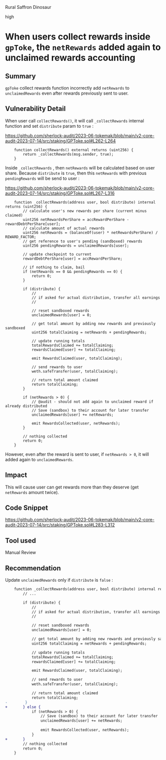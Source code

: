 Rural Saffron Dinosaur

high

# When users collect rewards inside `gpToke`, the `netRewards` added again to unclaimed rewards accounting
## Summary

`gpToke` collect rewards function incorrectly add `netRewards` to `unclaimedRewards` even after rewards previously sent to user.

## Vulnerability Detail

When user call `collectRewards()`, it will call `_collectRewards` internal function and set `distribute` param to `true` : 

https://github.com/sherlock-audit/2023-06-tokemak/blob/main/v2-core-audit-2023-07-14/src/staking/GPToke.sol#L262-L264

```solidity
    function collectRewards() external returns (uint256) {
        return _collectRewards(msg.sender, true);
    }
```

Inside `_collectRewards` , then `netRewards` will be calculated based on user share. Because `distribute` is `true`, then this  `netRewards`  with previous `pendingRewards` will be send to user : 

https://github.com/sherlock-audit/2023-06-tokemak/blob/main/v2-core-audit-2023-07-14/src/staking/GPToke.sol#L267-L316

```solidity
    function _collectRewards(address user, bool distribute) internal returns (uint256) {
        // calculate user's new rewards per share (current minus claimed)
        uint256 netRewardsPerShare = accRewardPerShare - rewardDebtPerShare[user];
        // calculate amount of actual rewards
        uint256 netRewards = (balanceOf(user) * netRewardsPerShare) / REWARD_FACTOR;
        // get reference to user's pending (sandboxed) rewards
        uint256 pendingRewards = unclaimedRewards[user];

        // update checkpoint to current
        rewardDebtPerShare[user] = accRewardPerShare;

        // if nothing to claim, bail
        if (netRewards == 0 && pendingRewards == 0) {
            return 0;
        }

        if (distribute) {
            //
            // if asked for actual distribution, transfer all earnings
            //

            // reset sandboxed rewards
            unclaimedRewards[user] = 0;

            // get total amount by adding new rewards and previously sandboxed
            uint256 totalClaiming = netRewards + pendingRewards;

            // update running totals
            totalRewardsClaimed += totalClaiming;
            rewardsClaimed[user] += totalClaiming;

            emit RewardsClaimed(user, totalClaiming);

            // send rewards to user
            weth.safeTransfer(user, totalClaiming);

            // return total amount claimed
            return totalClaiming;
        }

        if (netRewards > 0) {
            // @audit - should not add again to unclaimed reward if already distributed
            // Save (sandbox) to their account for later transfer
            unclaimedRewards[user] += netRewards;

            emit RewardsCollected(user, netRewards);
        }

        // nothing collected
        return 0;
    }
```

However, even after the reward is sent to user, if `netRewards > 0`, it will added again to `unclaimedRewards`.

## Impact

This will cause user can get rewards more than they deserve (get `netRewards` amount twice).

## Code Snippet

https://github.com/sherlock-audit/2023-06-tokemak/blob/main/v2-core-audit-2023-07-14/src/staking/GPToke.sol#L283-L312

## Tool used

Manual Review

## Recommendation

Update `unclaimedRewards` only if `distribute` is `false` : 

```diff
    function _collectRewards(address user, bool distribute) internal returns (uint256) {
        // ...

        if (distribute) {
            //
            // if asked for actual distribution, transfer all earnings
            //

            // reset sandboxed rewards
            unclaimedRewards[user] = 0;

            // get total amount by adding new rewards and previously sandboxed
            uint256 totalClaiming = netRewards + pendingRewards;

            // update running totals
            totalRewardsClaimed += totalClaiming;
            rewardsClaimed[user] += totalClaiming;

            emit RewardsClaimed(user, totalClaiming);

            // send rewards to user
            weth.safeTransfer(user, totalClaiming);

            // return total amount claimed
            return totalClaiming;
-        }
+       } else {
            if (netRewards > 0) {
                // Save (sandbox) to their account for later transfer
                unclaimedRewards[user] += netRewards;
      
                emit RewardsCollected(user, netRewards);
            }
+       }
        // nothing collected
        return 0;
    }
```
